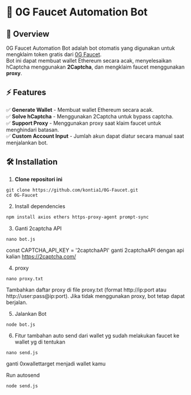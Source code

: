 # 🚀 0G Faucet Automation Bot


## 📌 Overview
0G Faucet Automation Bot adalah bot otomatis yang digunakan untuk mengklaim token gratis dari [0G Faucet](https://faucet.0g.ai).  
Bot ini dapat membuat wallet Ethereum secara acak, menyelesaikan hCaptcha menggunakan **2Captcha**, dan mengklaim faucet menggunakan **proxy**.  

## ⚡ Features
✅ **Generate Wallet** - Membuat wallet Ethereum secara acak.  
✅ **Solve hCaptcha** - Menggunakan 2Captcha untuk bypass captcha.  
✅ **Support Proxy** - Menggunakan proxy saat klaim faucet untuk menghindari batasan.  
✅ **Custom Account Input** - Jumlah akun dapat diatur secara manual saat menjalankan bot.  

## 🛠 Installation
1. **Clone repositori ini**  
```
git clone https://github.com/kontia1/0G-Faucet.git
cd 0G-Faucet
```

2. Install dependencies
```sh
npm install axios ethers https-proxy-agent prompt-sync
```

3. Ganti 2captcha API
```
nano bot.js
```
const CAPTCHA_API_KEY = '2captchaAPI'
ganti 2captchaAPI dengan api kalian
https://2captcha.com/

4. proxy
```
nano proxy.txt
```
Tambahkan daftar proxy di file proxy.txt (format http://ip:port atau http://user:pass@ip:port).
Jika tidak menggunakan proxy, bot tetap dapat berjalan.

5. Jalankan Bot
```
node bot.js
```
6. Fitur tambahan auto send dari wallet yg sudah melakukan faucet ke wallet yg di tentukan
```
nano send.js
```
ganti 0xwallettarget menjadi wallet kamu

Run autosend
```
node send.js
```

